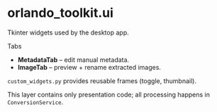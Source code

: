 # orlando_toolkit.ui

Tkinter widgets used by the desktop app.

Tabs
* **MetadataTab** – edit manual metadata.
* **ImageTab** – preview + rename extracted images.

`custom_widgets.py` provides reusable frames (toggle, thumbnail).

This layer contains only presentation code; all processing happens in `ConversionService`. 